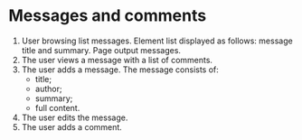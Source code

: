 # Messages and comments #
1. User browsing list messages. Element list displayed as follows: message title and summary. Page output
   messages.
2. The user views a message with a list of comments.
3. The user adds a message. The message consists of:
   - title;
   - author;
   - summary;
   - full content.
4. The user edits the message.
5. The user adds a comment.

